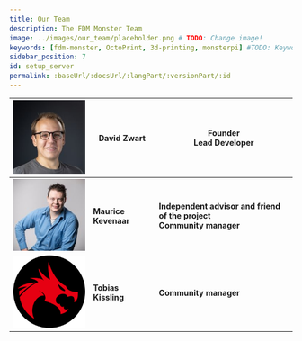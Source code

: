 ```yaml
---
title: Our Team
description: The FDM Monster Team
image: ../images/our_team/placeholder.png # TODO: Change image!
keywords: [fdm-monster, OctoPrint, 3d-printing, monsterpi] #TODO: Keywords!
sidebar_position: 7
id: setup_server
permalink: :baseUrl/:docsUrl/:langPart/:versionPart/:id
---
```


<!-- 
  We don't need a header so every element needs to be strong
  Images should be 200px in width!
 -->
| ![David Zwart](../images/our_team/DavidZwart.jpg)           | David Zwart          | Founder <br /> Lead Developer                                            |
|-------------------------------------------------------------|----------------------|--------------------------------------------------------------------------|
| ![Maurice Kevenaar](../images/our_team/MauriceKevenaar.jpg) | **Maurice Kevenaar** | **Independent advisor and friend of the project<br />Community manager** |
| ![Tobias Kissling](../images/our_team/placeholder.png)      | **Tobias Kissling**  | **Community manager**                                                    |
